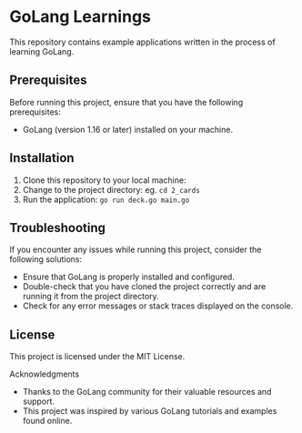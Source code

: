 # GoLang Learnings

This repository contains example applications written in the process of learning GoLang.

## Prerequisites

Before running this project, ensure that you have the following prerequisites:

- GoLang (version 1.16 or later) installed on your machine.

## Installation

1. Clone this repository to your local machine: 
2. Change to the project directory: eg. `cd 2_cards`
3. Run the application: `go run deck.go main.go`

## Troubleshooting

If you encounter any issues while running this project, consider the following solutions:

- Ensure that GoLang is properly installed and configured.
- Double-check that you have cloned the project correctly and are running it from the project directory.
- Check for any error messages or stack traces displayed on the console.

## License

This project is licensed under the MIT License.

Acknowledgments
- Thanks to the GoLang community for their valuable resources and support.
- This project was inspired by various GoLang tutorials and examples found online.